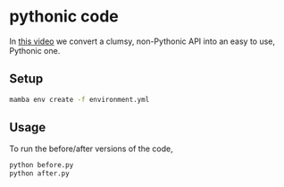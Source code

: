 # pythonic code
In [this video](https://youtu.be/spi0N_PNznE) we convert a clumsy, non-Pythonic API into an easy to use, Pythonic one.

## Setup

```sh
mamba env create -f environment.yml
```

## Usage

To run the before/after versions of the code,
```sh
python before.py
python after.py
```

